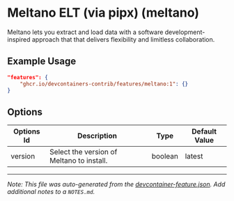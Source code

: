 
# Meltano ELT (via pipx) (meltano)

Meltano lets you extract and load data with a software development-inspired approach that that delivers flexibility and limitless collaboration.

## Example Usage

```json
"features": {
    "ghcr.io/devcontainers-contrib/features/meltano:1": {}
}
```

## Options

| Options Id | Description | Type | Default Value |
|-----|-----|-----|-----|
| version | Select the version of Meltano to install. | boolean | latest |



---

_Note: This file was auto-generated from the [devcontainer-feature.json](https://github.com/devcontainers-contrib/features/blob/main/src/meltano/devcontainer-feature.json).  Add additional notes to a `NOTES.md`._
